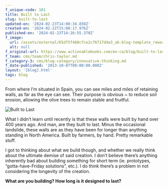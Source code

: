 ```yaml
---
f_unique-code: 101
title: Built to Last
slug: built-to-last
updated-on: '2024-02-23T14:08:34.850Z'
created-on: '2024-02-22T15:08:17.976Z'
published-on: '2024-02-23T14:16:55.370Z'
f_image:
  url: /assets/external/65d75f468cfce2c76717d4a3_ab-blog-template_reward.jpeg
  alt: null
f_original-url: https://www.actionablebooks.com/en-ca/blog/built-to-last/
f_team: cms/team/chris-taylor.md
f_category-3: cms/blog-category/innovative-thinking.md
f_date-published: '2013-10-07T00:00:00.000Z'
layout: '[blog].html'
tags: blog
---
```


From where I’m situated in Spain, you can see miles and miles of retaining walls, as far as the eye can see. Their purpose is obvious ~ to reduce soil erosion, allowing the olive trees to remain stable and fruitful.

![Built to Last](/assets/external/65d362019189e8878ae1d10f_400-year-old-wall-03.png)

What I didn’t learn until recently is that these walls were built by hand over 400 years ago. And man, are they built to last. Minus the occasional landslide, these walls are as they have been for longer than anything standing in North America. Built by farmers, by hand. Pretty remarkable stuff.

I got to thinking about what we build though, and whether we really think about the ultimate demise of said creation. I don’t believe there’s anything inherently bad about building something for short term (ie. prototypes, “gotta-have-Friday solutions”, etc.). I do think there’s a problem in not considering the longevity of the creation.

**What are you building? How long is it designed to last?**
